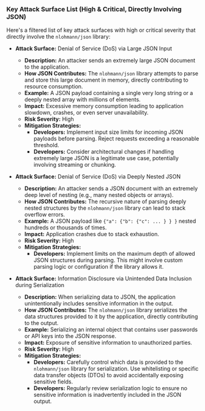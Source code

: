 ### Key Attack Surface List (High & Critical, Directly Involving JSON)

Here's a filtered list of key attack surfaces with high or critical severity that directly involve the `nlohmann/json` library:

* **Attack Surface:** Denial of Service (DoS) via Large JSON Input
    * **Description:** An attacker sends an extremely large JSON document to the application.
    * **How JSON Contributes:** The `nlohmann/json` library attempts to parse and store this large document in memory, directly contributing to resource consumption.
    * **Example:**  A JSON payload containing a single very long string or a deeply nested array with millions of elements.
    * **Impact:** Excessive memory consumption leading to application slowdown, crashes, or even server unavailability.
    * **Risk Severity:** High
    * **Mitigation Strategies:**
        * **Developers:** Implement input size limits for incoming JSON payloads before parsing. Reject requests exceeding a reasonable threshold.
        * **Developers:** Consider architectural changes if handling extremely large JSON is a legitimate use case, potentially involving streaming or chunking.

* **Attack Surface:** Denial of Service (DoS) via Deeply Nested JSON
    * **Description:** An attacker sends a JSON document with an extremely deep level of nesting (e.g., many nested objects or arrays).
    * **How JSON Contributes:** The recursive nature of parsing deeply nested structures by the `nlohmann/json` library can lead to stack overflow errors.
    * **Example:**  A JSON payload like `{"a": {"b": {"c": ... } } }` nested hundreds or thousands of times.
    * **Impact:** Application crashes due to stack exhaustion.
    * **Risk Severity:** High
    * **Mitigation Strategies:**
        * **Developers:** Implement limits on the maximum depth of allowed JSON structures during parsing. This might involve custom parsing logic or configuration if the library allows it.

* **Attack Surface:** Information Disclosure via Unintended Data Inclusion during Serialization
    * **Description:** When serializing data to JSON, the application unintentionally includes sensitive information in the output.
    * **How JSON Contributes:** The `nlohmann/json` library serializes the data structures provided to it by the application, directly contributing to the output.
    * **Example:**  Serializing an internal object that contains user passwords or API keys into the JSON response.
    * **Impact:** Exposure of sensitive information to unauthorized parties.
    * **Risk Severity:** High
    * **Mitigation Strategies:**
        * **Developers:** Carefully control which data is provided to the `nlohmann/json` library for serialization. Use whitelisting or specific data transfer objects (DTOs) to avoid accidentally exposing sensitive fields.
        * **Developers:** Regularly review serialization logic to ensure no sensitive information is inadvertently included in the JSON output.